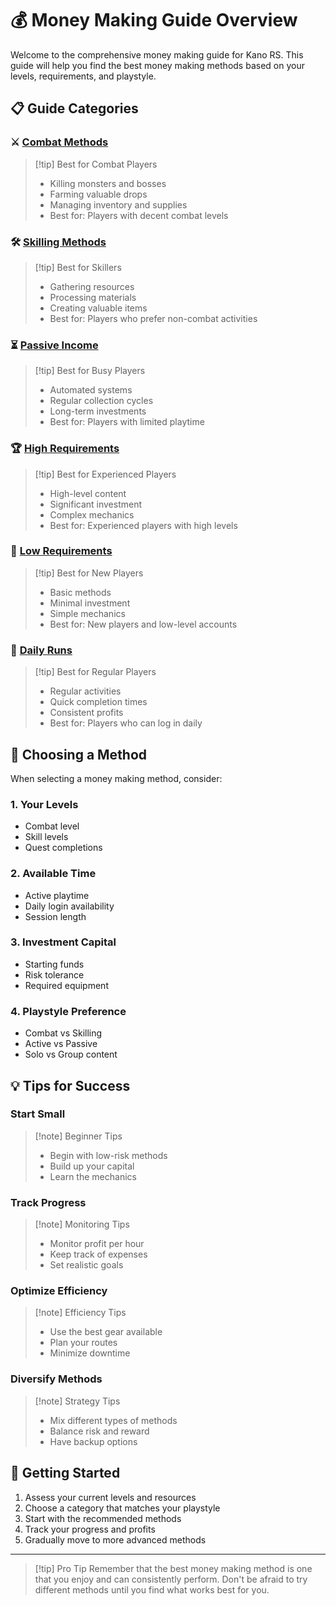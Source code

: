 # 💰 Money Making Guide Overview

Welcome to the comprehensive money making guide for Kano RS. This guide will help you find the best money making methods based on your levels, requirements, and playstyle.

## 📋 Guide Categories

<div class="grid grid-cols-1 md:grid-cols-2 gap-4">
<div>

### ⚔️ [Combat Methods](/guides/money-making/combat)
> [!tip] Best for Combat Players
> - Killing monsters and bosses
> - Farming valuable drops
> - Managing inventory and supplies
> - Best for: Players with decent combat levels

### 🛠️ [Skilling Methods](/guides/money-making/skilling)
> [!tip] Best for Skillers
> - Gathering resources
> - Processing materials
> - Creating valuable items
> - Best for: Players who prefer non-combat activities

### ⏳ [Passive Income](/guides/money-making/passive)
> [!tip] Best for Busy Players
> - Automated systems
> - Regular collection cycles
> - Long-term investments
> - Best for: Players with limited playtime

</div>
<div>

### 🏆 [High Requirements](/guides/money-making/high-req)
> [!tip] Best for Experienced Players
> - High-level content
> - Significant investment
> - Complex mechanics
> - Best for: Experienced players with high levels

### 🌱 [Low Requirements](/guides/money-making/low-req)
> [!tip] Best for New Players
> - Basic methods
> - Minimal investment
> - Simple mechanics
> - Best for: New players and low-level accounts

### 📅 [Daily Runs](/guides/money-making/daily)
> [!tip] Best for Regular Players
> - Regular activities
> - Quick completion times
> - Consistent profits
> - Best for: Players who can log in daily

</div>
</div>

## 🎯 Choosing a Method

When selecting a money making method, consider:

<div class="grid grid-cols-1 md:grid-cols-2 gap-4">
<div>

### 1. Your Levels
- Combat level
- Skill levels
- Quest completions

### 2. Available Time
- Active playtime
- Daily login availability
- Session length

</div>
<div>

### 3. Investment Capital
- Starting funds
- Risk tolerance
- Required equipment

### 4. Playstyle Preference
- Combat vs Skilling
- Active vs Passive
- Solo vs Group content

</div>
</div>

## 💡 Tips for Success

<div class="grid grid-cols-1 md:grid-cols-2 gap-4">
<div>

### Start Small
> [!note] Beginner Tips
> - Begin with low-risk methods
> - Build up your capital
> - Learn the mechanics

### Track Progress
> [!note] Monitoring Tips
> - Monitor profit per hour
> - Keep track of expenses
> - Set realistic goals

</div>
<div>

### Optimize Efficiency
> [!note] Efficiency Tips
> - Use the best gear available
> - Plan your routes
> - Minimize downtime

### Diversify Methods
> [!note] Strategy Tips
> - Mix different types of methods
> - Balance risk and reward
> - Have backup options

</div>
</div>

## 🚀 Getting Started

1. Assess your current levels and resources
2. Choose a category that matches your playstyle
3. Start with the recommended methods
4. Track your progress and profits
5. Gradually move to more advanced methods

---

> [!tip] Pro Tip
> Remember that the best money making method is one that you enjoy and can consistently perform. Don't be afraid to try different methods until you find what works best for you. 